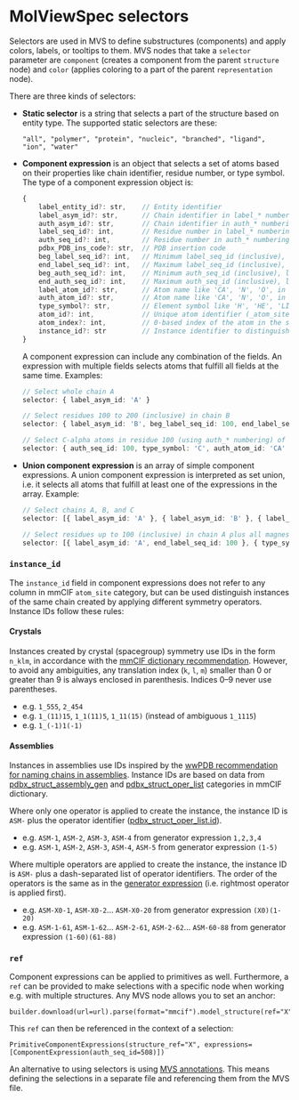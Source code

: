 # MolViewSpec selectors

Selectors are used in MVS to define substructures (components) and apply colors, labels, or tooltips to them. MVS nodes that take a `selector` parameter are `component` (creates a component from the parent `structure` node) and `color` (applies coloring to a part of the parent `representation` node).

There are three kinds of selectors:

-   **Static selector** is a string that selects a part of the structure based on entity type. The supported static selectors are these:

    `"all", "polymer", "protein", "nucleic", "branched", "ligand", "ion", "water"`

-   **Component expression** is an object that selects a set of atoms based on their properties like chain identifier, residue number, or type symbol. The type of a component expression object is:

    ```ts
    {
        label_entity_id?: str,    // Entity identifier
        label_asym_id?: str,      // Chain identifier in label_* numbering
        auth_asym_id?: str,       // Chain identifier in auth_* numbering
        label_seq_id?: int,       // Residue number in label_* numbering
        auth_seq_id?: int,        // Residue number in auth_* numbering
        pdbx_PDB_ins_code?: str,  // PDB insertion code
        beg_label_seq_id?: int,   // Minimum label_seq_id (inclusive), leave blank to start from the beginning of the chain
        end_label_seq_id?: int,   // Maximum label_seq_id (inclusive), leave blank to go to the end of the chain
        beg_auth_seq_id?: int,    // Minimum auth_seq_id (inclusive), leave blank to start from the beginning of the chain
        end_auth_seq_id?: int,    // Maximum auth_seq_id (inclusive), leave blank to go to the end of the chain
        label_atom_id?: str,      // Atom name like 'CA', 'N', 'O', in label_* numbering
        auth_atom_id?: str,       // Atom name like 'CA', 'N', 'O', in auth_* numbering
        type_symbol?: str,        // Element symbol like 'H', 'HE', 'LI', 'BE'
        atom_id?: int,            // Unique atom identifier (_atom_site.id)
        atom_index?: int,         // 0-based index of the atom in the source data
        instance_id?: str         // Instance identifier to distinguish instances of the same chain created by applying different symmetry operators, like 'ASM-X0-1' for assemblies or '1_555' for crystals
    }
    ```

    A component expression can include any combination of the fields. An expression with multiple fields selects atoms that fulfill all fields at the same time. Examples:

    ```ts
    // Select whole chain A
    selector: { label_asym_id: 'A' }

    // Select residues 100 to 200 (inclusive) in chain B
    selector: { label_asym_id: 'B', beg_label_seq_id: 100, end_label_seq_id: 200 }

    // Select C-alpha atoms in residue 100 (using auth_* numbering) of any chain
    selector: { auth_seq_id: 100, type_symbol: 'C', auth_atom_id: 'CA' }
    ```

-   **Union component expression** is an array of simple component expressions. A union component expression is interpreted as set union, i.e. it selects all atoms that fulfill at least one of the expressions in the array. Example:

    ```ts
    // Select chains A, B, and C
    selector: [{ label_asym_id: 'A' }, { label_asym_id: 'B' }, { label_asym_id: 'C' }];

    // Select residues up to 100 (inclusive) in chain A plus all magnesium atoms
    selector: [{ label_asym_id: 'A', end_label_seq_id: 100 }, { type_symbol: 'MG' }];
    ```

### `instance_id`

The `instance_id` field in component expressions does not refer to any column in mmCIF `atom_site` category, but can be used distinguish instances of the same chain created by applying different symmetry operators. Instance IDs follow these rules:

#### Crystals

Instances created by crystal (spacegroup) symmetry use IDs in the form `n_klm`, in accordance with the [mmCIF dictionary recommendation](https://mmcif.wwpdb.org/dictionaries/mmcif_pdbx_v50.dic/Items/_struct_conn.ptnr1_symmetry.html). However, to avoid any ambiguities, any translation index (`k`, `l`, `m`) smaller than 0 or greater than 9 is always enclosed in parenthesis. Indices 0–9 never use parentheses.

-   e.g. `1_555`, `2_454`
-   e.g. `1_(11)15`, `1_1(11)5`, `1_11(15)` (instead of ambiguous `1_1115`)
-   e.g. `1_(-1)1(-1)`

#### Assemblies

Instances in assemblies use IDs inspired by the [wwPDB recommendation for naming chains in assemblies](https://www.wwpdb.org/news/news?year=2022#62559153c8eabd0c4864f208). Instance IDs are based on data from [pdbx_struct_assembly_gen](https://mmcif.wwpdb.org/dictionaries/mmcif_pdbx_v50.dic/Categories/pdbx_struct_assembly_gen.html) and [pdbx_struct_oper_list](https://mmcif.wwpdb.org/dictionaries/mmcif_pdbx_v50.dic/Categories/pdbx_struct_oper_list.html) categories in mmCIF dictionary.

Where only one operator is applied to create the instance, the instance ID is `ASM-` plus the operator identifier ([pdbx_struct_oper_list.id](https://mmcif.wwpdb.org/dictionaries/mmcif_pdbx_v50.dic/Items/_pdbx_struct_oper_list.id.html)).

-   e.g. `ASM-1`, `ASM-2`, `ASM-3`, `ASM-4` from generator expression `1,2,3,4`
-   e.g. `ASM-1`, `ASM-2`, `ASM-3`, `ASM-4`, `ASM-5` from generator expression `(1-5)`

Where multiple operators are applied to create the instance, the instance ID is `ASM-` plus a dash-separated list of operator identifiers. The order of the operators is the same as in the [generator expression](https://mmcif.wwpdb.org/dictionaries/mmcif_pdbx_v50.dic/Items/_pdbx_struct_assembly_gen.oper_expression.html) (i.e. rightmost operator is applied first).

-   e.g. `ASM-X0-1`, `ASM-X0-2`... `ASM-X0-20` from generator expression `(X0)(1-20)`
-   e.g. `ASM-1-61`, `ASM-1-62`... `ASM-2-61`, `ASM-2-62`... `ASM-60-88` from generator expression `(1-60)(61-88)`

### `ref`

Component expressions can be applied to primitives as well. Furthermore, a `ref` can be provided to make selections with
a specific node when working e.g. with multiple structures.
Any MVS node allows you to set an anchor:

    builder.download(url=url).parse(format="mmcif").model_structure(ref="X")

This `ref` can then be referenced in the context of a selection:

    PrimitiveComponentExpressions(structure_ref="X", expressions=[ComponentExpression(auth_seq_id=508)])

An alternative to using selectors is using [MVS annotations](./annotations.md). This means defining the selections in a separate file and referencing them from the MVS file.
